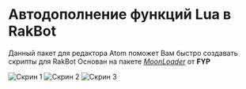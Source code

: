 # Автодополнение функций Lua в RakBot

Данный пакет для редактора Atom поможет Вам быстро создавать скрипты для RakBot
Основан на пакете *[MoonLoader](https://github.com/MoonLoader/atom-moonloader)* от **FYP**

![Скрин 1](https://i.imgur.com/H5VL0VY.png)
![Скрин 2](https://i.imgur.com/avejhMd.png)
![Скрин 3](https://i.imgur.com/E4WV1BG.png)
